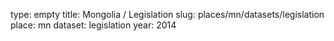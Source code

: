 type: empty
title: Mongolia / Legislation
slug: places/mn/datasets/legislation
place: mn
dataset: legislation
year: 2014
